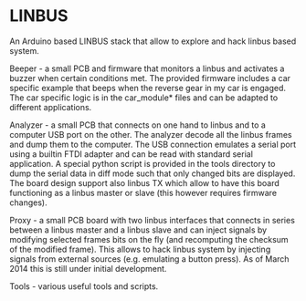LINBUS
======

An Arduino based LINBUS stack that allow to explore and hack linbus based system.

Beeper - a small PCB and firmware that monitors a linbus and activates a buzzer when certain conditions met. The provided firmware includes a car specific example that beeps when the reverse gear in my car is engaged. The car specific logic is in the car_module* files and can be adapted to different applications.

Analyzer - a small PCB that connects on one hand to linbus and to a computer USB port on the other. The analyzer decode all the linbus frames and dump them to the computer. The USB connection emulates a serial port using a builtin FTDI adapter and can be read with standard serial application. A special python script is provided in the tools directory to dump the serial data in diff mode such that only changed bits are displayed. The board design support also linbus TX which allow to have this board functioning as a linbus master or slave (this however requires firmware changes).

Proxy - a small PCB board with two linbus interfaces that connects in series between a linbus master and a linbus slave and can inject signals by modifying selected frames bits on the fly (and recomputing the checksum of the modified frame). This allows to hack linbus system by injecting signals from external sources (e.g. emulating a button press).  As of March 2014 this is still under initial development.

Tools - various useful tools and scripts.
